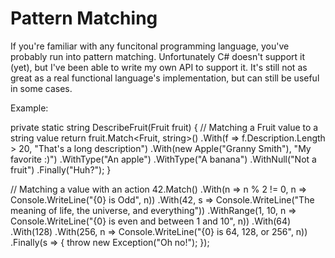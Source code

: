 # Pattern Matching

If you're familiar with any funcitonal programming language, you've probably run into pattern matching. Unfortunately C# doesn't support it (yet), but I've been able to write my own API to support it. It's still not as great as a real functional language's implementation, but can still be useful in some cases.

Example:

private static string DescribeFruit(Fruit fruit)
{
    // Matching a Fruit value to a string value
    return fruit.Match<Fruit, string>()
        .With(f => f.Description.Length > 20, "That's a long description")
        .With(new Apple("Granny Smith"), "My favorite :)")
        .WithType<Apple>("An apple")
        .WithType<Banana>("A banana")
        .WithNull("Not a fruit")
        .Finally("Huh?");
}
  
  
// Matching a value with an action
42.Match()
    .With(n => n % 2 != 0, n => Console.WriteLine("{0} is Odd", n))
    .With(42, s => Console.WriteLine("The meaning of life, the universe, and everything"))
    .WithRange(1, 10, n => Console.WriteLine("{0} is even and between 1 and 10", n))
    .With(64)
    .With(128)
    .With(256, n => Console.WriteLine("{0} is 64, 128, or 256", n))
    .Finally(s => { throw new Exception("Oh no!"); });
